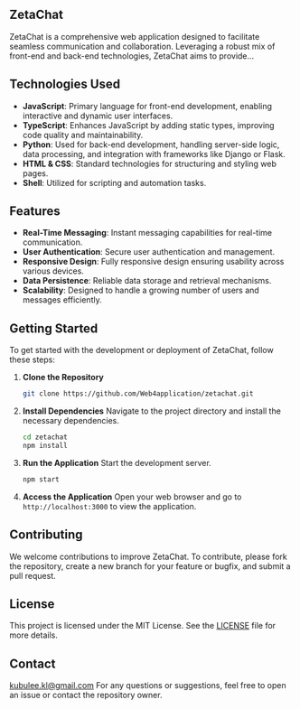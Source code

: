 ## ZetaChat

ZetaChat is a comprehensive web application designed to facilitate seamless communication and collaboration. Leveraging a robust mix of front-end and back-end technologies, ZetaChat aims to provide...

## Technologies Used

- **JavaScript**: Primary language for front-end development, enabling interactive and dynamic user interfaces.
- **TypeScript**: Enhances JavaScript by adding static types, improving code quality and maintainability.
- **Python**: Used for back-end development, handling server-side logic, data processing, and integration with frameworks like Django or Flask.
- **HTML & CSS**: Standard technologies for structuring and styling web pages.
- **Shell**: Utilized for scripting and automation tasks.

## Features

- **Real-Time Messaging**: Instant messaging capabilities for real-time communication.
- **User Authentication**: Secure user authentication and management.
- **Responsive Design**: Fully responsive design ensuring usability across various devices.
- **Data Persistence**: Reliable data storage and retrieval mechanisms.
- **Scalability**: Designed to handle a growing number of users and messages efficiently.

## Getting Started

To get started with the development or deployment of ZetaChat, follow these steps:

1. **Clone the Repository**
    ```sh
    git clone https://github.com/Web4application/zetachat.git
    ```

2. **Install Dependencies**
    Navigate to the project directory and install the necessary dependencies.
    ```sh
    cd zetachat
    npm install
    ```

3. **Run the Application**
    Start the development server.
    ```sh
    npm start
    ```

4. **Access the Application**
    Open your web browser and go to `http://localhost:3000` to view the application.

## Contributing

We welcome contributions to improve ZetaChat. To contribute, please fork the repository, create a new branch for your feature or bugfix, and submit a pull request.

## License

This project is licensed under the MIT License. See the [LICENSE](LICENSE) file for more details.

## Contact

kubulee.kl@gmail.com
For any questions or suggestions, feel free to open an issue or contact the repository owner.
